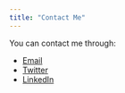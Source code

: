```yaml
---
title: "Contact Me"
---
```



You can contact me through:
* [Email](mailto:bkomalsai@gmail.com)
* [Twitter](https://www.twitter.com/psykomal)
* [LinkedIn](https://www.linkedin.com/in/psykomal/)